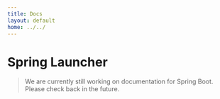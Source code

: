 ```yaml
---
title: Docs
layout: default
home: ../../
---
```



# Spring Launcher
 
> We are currently still working on documentation for Spring Boot. Please check back
> in the future.